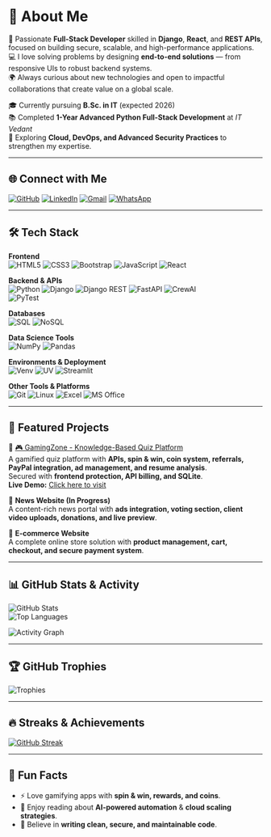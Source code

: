 # 💫 About Me
🚀 Passionate **Full-Stack Developer** skilled in **Django**, **React**, and **REST APIs**, focused on building secure, scalable, and high-performance applications.  
💻 I love solving problems by designing **end-to-end solutions** — from responsive UIs to robust backend systems.  
🌍 Always curious about new technologies and open to impactful collaborations that create value on a global scale.  

🎓 Currently pursuing **B.Sc. in IT** (expected 2026)  
📚 Completed **1-Year Advanced Python Full-Stack Development** at *IT Vedant*  
🌱 Exploring **Cloud, DevOps, and Advanced Security Practices** to strengthen my expertise.  

---

## 🌐 Connect with Me
[![GitHub](https://img.shields.io/badge/GitHub-171515?style=for-the-badge&logo=github&logoColor=white)](https://github.com/sureshdulupolai) 
[![LinkedIn](https://img.shields.io/badge/LinkedIn-0077B5?style=for-the-badge&logo=linkedin&logoColor=white)](https://www.linkedin.com/in/suresh-polai/) 
[![Gmail](https://img.shields.io/badge/Gmail-D14836?style=for-the-badge&logo=gmail&logoColor=white)](mailto:sureshpolai63@gmail.com) 
[![WhatsApp](https://img.shields.io/badge/WhatsApp-25D366?style=for-the-badge&logo=whatsapp&logoColor=white)](https://wa.me/919820646838)

---

## 🛠 Tech Stack

**Frontend**  
![HTML5](https://img.shields.io/badge/html5-E34F26?style=for-the-badge&logo=html5&logoColor=white) 
![CSS3](https://img.shields.io/badge/css3-1572B6?style=for-the-badge&logo=css3&logoColor=white) 
![Bootstrap](https://img.shields.io/badge/bootstrap-7952B3?style=for-the-badge&logo=bootstrap&logoColor=white) 
![JavaScript](https://img.shields.io/badge/javascript-F7DF1E?style=for-the-badge&logo=javascript&logoColor=black) 
![React](https://img.shields.io/badge/react-20232A?style=for-the-badge&logo=react&logoColor=61DAFB)

**Backend & APIs**  
![Python](https://img.shields.io/badge/python-3776AB?style=for-the-badge&logo=python&logoColor=white) 
![Django](https://img.shields.io/badge/django-092E20?style=for-the-badge&logo=django&logoColor=white) 
![Django REST](https://img.shields.io/badge/Django%20REST-ff1709?style=for-the-badge&logo=django&logoColor=white&labelColor=gray) 
![FastAPI](https://img.shields.io/badge/FastAPI-009688?style=for-the-badge&logo=fastapi&logoColor=white) 
![CrewAI](https://img.shields.io/badge/CrewAI-000000?style=for-the-badge&logo=crewai&logoColor=white)  
![PyTest](https://img.shields.io/badge/PyTest-0A9EDC?style=for-the-badge&logo=pytest&logoColor=white) 

**Databases**  
![SQL](https://img.shields.io/badge/SQL-336791?style=for-the-badge&logo=postgresql&logoColor=white) 
![NoSQL](https://img.shields.io/badge/NoSQL-47A248?style=for-the-badge&logo=mongodb&logoColor=white)

**Data Science Tools**  
![NumPy](https://img.shields.io/badge/numpy-013243?style=for-the-badge&logo=numpy&logoColor=white) 
![Pandas](https://img.shields.io/badge/pandas-150458?style=for-the-badge&logo=pandas&logoColor=white)

**Environments & Deployment**  
![Venv](https://img.shields.io/badge/Venv-14354C?style=for-the-badge&logo=python&logoColor=white) 
![UV](https://img.shields.io/badge/UV-FF6F00?style=for-the-badge&logo=python&logoColor=white) 
![Streamlit](https://img.shields.io/badge/Streamlit-FF4B4B?style=for-the-badge&logo=streamlit&logoColor=white)  

**Other Tools & Platforms**  
![Git](https://img.shields.io/badge/git-F05033?style=for-the-badge&logo=git&logoColor=white) 
![Linux](https://img.shields.io/badge/Linux-FCC624?style=for-the-badge&logo=linux&logoColor=black) 
![Excel](https://img.shields.io/badge/Excel-217346?style=for-the-badge&logo=microsoft-excel&logoColor=white) 
![MS Office](https://img.shields.io/badge/MS%20Office-D83B01?style=for-the-badge&logo=microsoft-office&logoColor=white)

---

## 🚀 Featured Projects
🔹 [🎮 GamingZone - Knowledge-Based Quiz Platform](https://gamingzones.onrender.com/in/)  
A gamified quiz platform with **APIs, spin & win, coin system, referrals, PayPal integration, ad management, and resume analysis**.  
Secured with **frontend protection, API billing, and SQLite**.  
**Live Demo:** [Click here to visit](https://gamingzones.onrender.com/in/)

🔹 **News Website (In Progress)**  
A content-rich news portal with **ads integration, voting section, client video uploads, donations, and live preview**.  

🔹 **E-commerce Website**  
A complete online store solution with **product management, cart, checkout, and secure payment system**.  

---

## 📊 GitHub Stats & Activity

![GitHub Stats](https://github-readme-stats.vercel.app/api?username=sureshdulupolai&theme=tokyonight&show_icons=true&count_private=true&include_all_commits=true)  
![Top Languages](https://github-readme-stats.vercel.app/api/top-langs/?username=sureshdulupolai&theme=tokyonight&hide=other&layout=compact)

![Activity Graph](https://github-readme-activity-graph.vercel.app/graph?username=sureshdulupolai&theme=tokyo-night&hide_border=true)

---

## 🏆 GitHub Trophies
![Trophies](https://github-profile-trophy.vercel.app/?username=sureshdulupolai&theme=tokyonight&no-frame=true&no-bg=true&margin-w=5)

---

## 🔥 Streaks & Achievements
[![GitHub Streak](https://streak-stats.demolab.com?user=sureshdulupolai&theme=tokyonight&hide_border=false&card_width=500&currStreakLabel=🔥%20Current%20Streak&longestStreakLabel=🏆%20Longest%20Streak)](https://git.io/streak-stats)

---

## 🧩 Fun Facts
- ⚡ Love gamifying apps with **spin & win, rewards, and coins**.  
- 📖 Enjoy reading about **AI-powered automation** & **cloud scaling strategies**.  
- 🎯 Believe in **writing clean, secure, and maintainable code**.  

